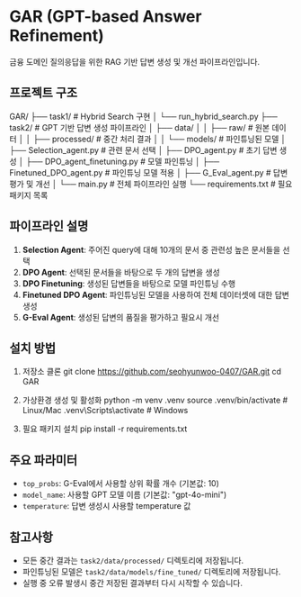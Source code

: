 # GAR (GPT-based Answer Refinement)

금융 도메인 질의응답을 위한 RAG 기반 답변 생성 및 개선 파이프라인입니다.

## 프로젝트 구조

GAR/
├── task1/ # Hybrid Search 구현
│ └── run_hybrid_search.py
├── task2/ # GPT 기반 답변 생성 파이프라인
│ ├── data/
│ │ ├── raw/ # 원본 데이터
│ │ ├── processed/ # 중간 처리 결과
│ │ └── models/ # 파인튜닝된 모델
│ ├── Selection_agent.py # 관련 문서 선택
│ ├── DPO_agent.py # 초기 답변 생성
│ ├── DPO_agent_finetuning.py # 모델 파인튜닝
│ ├── Finetuned_DPO_agent.py # 파인튜닝 모델 적용
│ ├── G_Eval_agent.py # 답변 평가 및 개선
│ └── main.py # 전체 파이프라인 실행
└── requirements.txt # 필요 패키지 목록


## 파이프라인 설명

1. **Selection Agent**: 주어진 query에 대해 10개의 문서 중 관련성 높은 문서들을 선택
2. **DPO Agent**: 선택된 문서들을 바탕으로 두 개의 답변을 생성
3. **DPO Finetuning**: 생성된 답변들을 바탕으로 모델 파인튜닝 수행
4. **Finetuned DPO Agent**: 파인튜닝된 모델을 사용하여 전체 데이터셋에 대한 답변 생성
5. **G-Eval Agent**: 생성된 답변의 품질을 평가하고 필요시 개선

## 설치 방법

1. 저장소 클론
git clone https://github.com/seohyunwoo-0407/GAR.git
cd GAR


2. 가상환경 생성 및 활성화
python -m venv .venv
source .venv/bin/activate # Linux/Mac
.venv\Scripts\activate # Windows

3. 필요 패키지 설치
pip install -r requirements.txt


## 주요 파라미터

- `top_probs`: G-Eval에서 사용할 상위 확률 개수 (기본값: 10)
- `model_name`: 사용할 GPT 모델 이름 (기본값: "gpt-4o-mini")
- `temperature`: 답변 생성시 사용할 temperature 값

## 참고사항

- 모든 중간 결과는 `task2/data/processed/` 디렉토리에 저장됩니다.
- 파인튜닝된 모델은 `task2/data/models/fine_tuned/` 디렉토리에 저장됩니다.
- 실행 중 오류 발생시 중간 저장된 결과부터 다시 시작할 수 있습니다.
